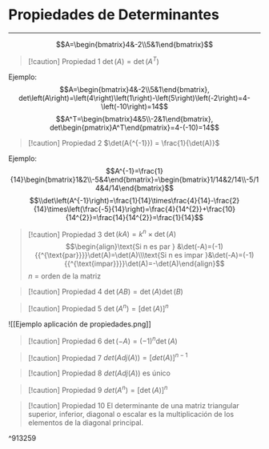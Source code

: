 # Propiedades de Determinantes
***
$$A=\begin{bmatrix}4&-2\\5&1\end{bmatrix}$$
> [!caution] Propiedad 1
> $\det(A) =\det (A{^T})$

Ejemplo:
$$A=\begin{bmatrix}4&-2\\5&1\end{bmatrix}, det\left(A\right)=\left(4\right)\left(1\right)-\left(5\right)\left(-2\right)=4-\left(-10\right)=14$$
$$A^T=\begin{bmatrix}4&5\\-2&1\end{bmatrix}, det\begin{pmatrix}A^T\end{pmatrix}=4-(-10)=14$$

> [!caution] Propiedad 2
> $\det(A{^{-1}}) = \frac{1}{\det(A)}$

Ejemplo:
$$A^{-1}=\frac{1}{14}\begin{bmatrix}1&2\\-5&4\end{bmatrix}=\begin{bmatrix}1/14&2/14\\-5/14&4/14\end{bmatrix}$$
$$\\det\left(A^{-1}\right)=\frac{1}{14}\times\frac{4}{14}-\frac{2}{14}\times\left(\frac{-5}{14}\right)=\frac{4}{14^{2}}+\frac{10}{14^{2}}=\frac{14}{14^{2}}=\frac{1}{14}$$

> [!caution] Propiedad 3
> $\det(kA) = k^n \times \det (A)$
> $$\begin{align}\text{Si n es par }  &\det(-A)=(-1){{^{\text{par}}}}\det(A)=\det(A)\\\text{Si n es impar }&\det(-A)=(-1){{^{\text{impar}}}}\det(A)=-\det(A)\end{align}$$
> $n$ = orden de la matriz

> [!caution] Propiedad 4
> $\det(AB) = \det(A)\det(B)$
 
> [!caution] Propiedad 5
> $\det(A{^n}) =[\det(A)]{^n}$

![[Ejemplo aplicación de propiedades.png]]
> [!caution] Propiedad 6
> $\det(-A) =(-1){^n}\det (A)$

> [!caution] Propiedad 7
> $det(Adj(A))=\left[det\left(A\right)\right]^{n-1}$

> [!caution] Propiedad 8
> $det(Adj(A)) \text{ es único}$

> [!caution] Propiedad 9
> $det(A{^n}) = [\det(A)]{^n}$

> [!caution] Propiedad 10
> El determinante de una matriz triangular superior, inferior, diagonal o escalar es la multiplicación de los elementos de la diagonal principal.

^913259

